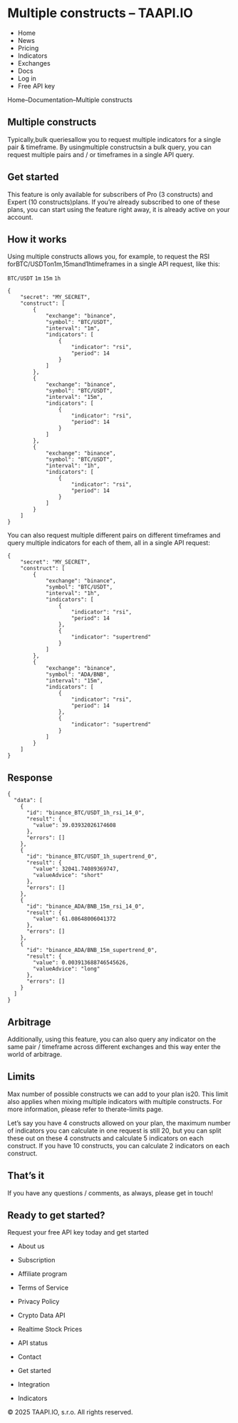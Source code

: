 # Multiple constructs – TAAPI.IO

- Home
- News
- Pricing
- Indicators
- Exchanges
- Docs
- Log in
- Free API key

Home–Documentation–Multiple constructs


## Multiple constructs
Typically,bulk queriesallow you to request multiple indicators for a single pair & timeframe. By usingmultiple constructsin a bulk query, you can request multiple pairs and / or timeframes in a single API query.


## Get started
This feature is only available for subscribers of Pro (3 constructs) and Expert (10 constructs)plans. If you’re already subscribed to one of these plans, you can start using the feature right away, it is already active on your account.


## How it works
Using multiple constructs allows you, for example, to request the RSI forBTC/USDTon1m,15mand1htimeframes in a single API request, like this:

`BTC/USDT` `1m` `15m` `1h` 
```
{
	"secret": "MY_SECRET",
	"construct": [
		{
			"exchange": "binance",
			"symbol": "BTC/USDT",
			"interval": "1m",
			"indicators": [
				{
					"indicator": "rsi",
					"period": 14
				}
			]
		},
		{
			"exchange": "binance",
			"symbol": "BTC/USDT",
			"interval": "15m",
			"indicators": [
				{
					"indicator": "rsi",
					"period": 14
				}
			]
		},
		{
			"exchange": "binance",
			"symbol": "BTC/USDT",
			"interval": "1h",
			"indicators": [
				{
					"indicator": "rsi",
					"period": 14
				}
			]
		}
	]
}
```
You can also request multiple different pairs on different timeframes and query multiple indicators for each of them, all in a single API request:


```
{
	"secret": "MY_SECRET",
	"construct": [
		{
			"exchange": "binance",
			"symbol": "BTC/USDT",
			"interval": "1h",
			"indicators": [
				{
					"indicator": "rsi",
					"period": 14
				},
				{
					"indicator": "supertrend"
				}
			]
		},
		{
			"exchange": "binance",
			"symbol": "ADA/BNB",
			"interval": "15m",
			"indicators": [
				{
					"indicator": "rsi",
					"period": 14
				},
				{
					"indicator": "supertrend"
				}
			]
		}
	]
}
```

## Response

```
{
  "data": [
    {
      "id": "binance_BTC/USDT_1h_rsi_14_0",
      "result": {
        "value": 39.03932026174608
      },
      "errors": []
    },
    {
      "id": "binance_BTC/USDT_1h_supertrend_0",
      "result": {
        "value": 32041.74089369747,
        "valueAdvice": "short"
      },
      "errors": []
    },
    {
      "id": "binance_ADA/BNB_15m_rsi_14_0",
      "result": {
        "value": 61.08648006041372
      },
      "errors": []
    },
    {
      "id": "binance_ADA/BNB_15m_supertrend_0",
      "result": {
        "value": 0.003913688746545626,
        "valueAdvice": "long"
      },
      "errors": []
    }
  ]
}
```

## Arbitrage
Additionally, using this feature, you can also query any indicator on the same pair / timeframe across different exchanges and this way enter the world of arbitrage.


## Limits
Max number of possible constructs we can add to your plan is20. This limit also applies when mixing multiple indicators with multiple constructs. For more information, please refer to therate-limits page.

Let’s say you have 4 constructs allowed on your plan, the maximum number of indicators you can calculate in one request is still 20, but you can split these out on these 4 constructs and calculate 5 indicators on each construct. If you have 10 constructs, you can calculate 2 indicators on each construct.


## That’s it
If you have any questions / comments, as always, please get in touch!


## Ready to get started?
Request your free API key today and get started

- About us
- Subscription
- Affiliate program
- Terms of Service
- Privacy Policy
- Crypto Data API
- Realtime Stock Prices
- API status
- Contact

- Get started
- Integration
- Indicators

© 2025 TAAPI.IO, s.r.o. All rights reserved.

